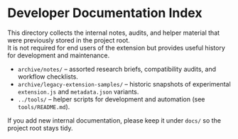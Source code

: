 # Developer Documentation Index

This directory collects the internal notes, audits, and helper material that were previously stored in the project root.  
It is not required for end users of the extension but provides useful history for development and maintenance.

- `archive/notes/` – assorted research briefs, compatibility audits, and workflow checklists.
- `archive/legacy-extension-samples/` – historic snapshots of experimental `extension.js` and `metadata.json` variants.
- `../tools/` – helper scripts for development and automation (see `tools/README.md`).

If you add new internal documentation, please keep it under `docs/` so the project root stays tidy.
